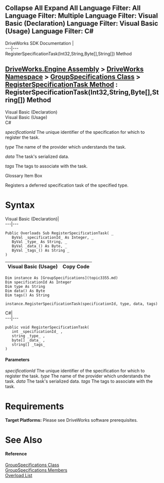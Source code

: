 Collapse All Expand All Language Filter: All  Language Filter: Multiple  Language Filter: Visual Basic (Declaration) Language Filter: Visual Basic (Usage) Language Filter: C#  
---  
DriveWorks SDK Documentation  |   
---|---  
RegisterSpecificationTask(Int32,String,Byte[],String[]) Method   
  
[DriveWorks.Engine Assembly](topic2156.md) > [DriveWorks Namespace](topic2159.md) > [GroupSpecifications Class](topic3355.md) > [RegisterSpecificationTask Method](topic3393.md) : RegisterSpecificationTask(Int32,String,Byte[],String[]) Method  
---  
  
Visual Basic (Declaration)    
Visual Basic (Usage)    
C# 

_specificationId_
    The unique identifier of the specification for which to register the task.

_type_
    The name of the provider which understands the task.

_data_
    The task's serialized data.

_tags_
    The tags to associate with the task.

Glossary Item Box

Registers a deferred specification task of the specified type. 

# Syntax

Visual Basic (Declaration)|   
---|---  
      
    
    Public Overloads Sub RegisterSpecificationTask( _
       ByVal _specificationId_ As Integer, _
       ByVal _type_ As String, _
       ByVal _data_() As Byte, _
       ByVal _tags_() As String _
    )   
  
Visual Basic (Usage)| Copy Code  
---|---  
      
    
    Dim instance As [GroupSpecifications](topic3355.md)
    Dim specificationId As Integer
    Dim type As String
    Dim data() As Byte
    Dim tags() As String
     
    instance.RegisterSpecificationTask(specificationId, type, data, tags)  
  
C#|   
---|---  
      
    
    public void RegisterSpecificationTask( 
       int _specificationId_ ,
       string _type_ ,
       byte[] _data_ ,
       string[] _tags_
    )  
  
#### Parameters

 _specificationId_
    The unique identifier of the specification for which to register the task.
_type_
    The name of the provider which understands the task.
_data_
    The task's serialized data.
_tags_
    The tags to associate with the task.

# Requirements

**Target Platforms:** Please see DriveWorks software prerequisites.

# See Also

#### Reference

[GroupSpecifications Class](topic3355.md)   
[GroupSpecifications Members](topic3356.md)   
[Overload List](topic3393.md)


